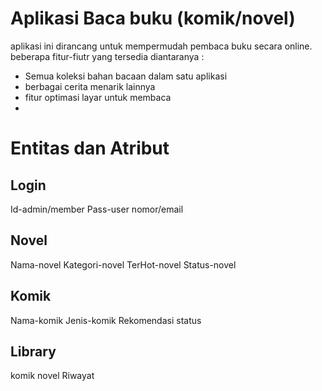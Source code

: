 # Aplikasi Baca buku (komik/novel)
aplikasi ini dirancang untuk mempermudah pembaca buku secara online. beberapa fitur-fiutr yang tersedia diantaranya :
- Semua koleksi bahan bacaan dalam satu aplikasi
- berbagai cerita menarik lainnya
- fitur optimasi layar untuk membaca
- 

# Entitas dan Atribut

## Login
 Id-admin/member
 Pass-user
 nomor/email

## Novel
Nama-novel
Kategori-novel
TerHot-novel
Status-novel

## Komik
Nama-komik
Jenis-komik
Rekomendasi
status

## Library
komik
novel
Riwayat

